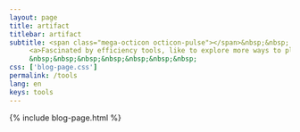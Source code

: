 ```yaml
---
layout: page
title: artifact
titlebar: artifact
subtitle: <span class="mega-octicon octicon-pulse"></span>&nbsp;&nbsp;
     <a>Fascinated by efficiency tools, like to explore more ways to play not only to meet the simple use, so good to use, why repeat the building of the wheel?</a><br/>
     &nbsp;&nbsp;&nbsp;&nbsp;&nbsp;&nbsp;&nbsp; 
css: ['blog-page.css']
permalink: /tools
lang: en
keys: tools
---
```

{% include blog-page.html %}